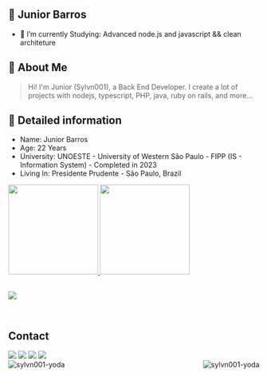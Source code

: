 ## 👾 Junior Barros

<!--
**Sylvn001/Sylvn001** is a ✨ _special_ ✨ repository because its `README.md` (this file) appears on your GitHub profile. -->

- 🔭 I’m currently Studying: Advanced node.js and javascript  && clean architeture 

## 📓 About Me

> Hi! I'm Junior (Sylvn001), a Back End Developer. I create a lot of projects with nodejs, typescript, PHP, java, ruby on rails, and more...

## :notebook_with_decorative_cover: Detailed information

- Name: Junior Barros
- Age: 22 Years
- University: UNOESTE - University of Western São Paulo - FIPP (IS - Information System) - Completed in 2023
- Living In: Presidente Prudente - São Paulo, Brazil

<div>
  <a href="https://github.com/Sylvn001">
  <img height="180em" src="https://github-readme-stats.vercel.app/api?username=sylvn001&show_icons=true&theme=dracula&include_all_commits=true&count_private=true"/>
  <img height="180em" src="https://github-readme-stats.vercel.app/api/top-langs/?username=sylvn001&layout=compact&langs_count=16&theme=dracula"/>
</div>
    
<br>

<p>
  <a href="https://skillicons.dev">
    <img src="https://skillicons.dev/icons?i=nodejs,js,typescript,nest,vue,nuxtjs,jest,react,angular,yarn,bun,ruby,rails,redis,php,laravel,java,spring,cs,python,dotnet,linux,aws,azure,git,kubernetes,docker,postgres,mongodb,mysql,oracle" />
  </a>
</p>
  
<br>

## Contact
<div> 
  <a href="https://www.twitch.tv/sylvn001" target="_blank"><img src="https://img.shields.io/badge/Twitch-9146FF?style=for-the-badge&logo=twitch&logoColor=white" target="_blank"></a>
  <a target="_blank"><img src="https://img.shields.io/badge/Discord-7289DA?style=for-the-badge&logo=discord&logoColor=white&text=mateusememe" target="_blank"></a> 
  <a href = "mailto:juniorbaarros001@gmail.com"><img src="https://img.shields.io/badge/-Gmail-%23333?style=for-the-badge&logo=gmail&logoColor=white" target="_blank"></a>
  <a href="https://www.linkedin.com/in/sylvn001" target="_blank"><img src="https://img.shields.io/badge/-LinkedIn-%230077B5?style=for-the-badge&logo=linkedin&logoColor=white" target="_blank"></a> 
</div>

  <img align="right" alt="sylvn001-yoda" src="https://64.media.tumblr.com/bb08dc6547da56fba032174060c17f1c/64b85f8f37398df1-1c/s540x810/44aab92b37cc2e916058cae4115757545fa853c7.gifv">
  <img align="left" alt="sylvn001-yoda" src="https://media.giphy.com/media/sPN6dcdruDgdi/giphy.gif?cid=ecf05e47rxxacpabbgmwu8q3w4p7nv74iupgpdp4matmo5ly&ep=v1_gifs_search&rid=giphy.gif&ct=g">
</div>
